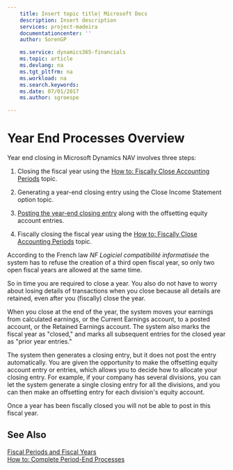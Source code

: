 ```yaml
---
    title: Insert topic title| Microsoft Docs
    description: Insert description
    services: project-madeira
    documentationcenter: ''
    author: SorenGP

    ms.service: dynamics365-financials
    ms.topic: article
    ms.devlang: na
    ms.tgt_pltfrm: na
    ms.workload: na
    ms.search.keywords:
    ms.date: 07/01/2017
    ms.author: sgroespe

---
```

# Year End Processes Overview
Year end closing in Microsoft Dynamics NAV involves three steps:  
  
1.  Closing the fiscal year using the [How to: Fiscally Close Accounting Periods](how-to-fiscally-close-accounting-periods.md) topic.  
  
2.  Generating a year-end closing entry using the Close Income Statement option topic.  
  
3.  [Posting the year-end closing entry](how-to-post-the-year-end-closing-entry.md) along with the offsetting equity account entries.  
  
4.  Fiscally closing the fiscal year using the [How to: Fiscally Close Accounting Periods](how-to-fiscally-close-accounting-periods.md) topic.  
  
 According to the French law *NF Logiciel compatibilité informatisée* the system has to refuse the creation of a third open fiscal year, so only two open fiscal years are allowed at the same time.  
  
 So in time you are required to close a year. You also do not have to worry about losing details of transactions when you close because all details are retained, even after you (fiscally) close the year.  
  
 When you close at the end of the year, the system moves your earnings from calculated earnings, or the Current Earnings account, to a posted account, or the Retained Earnings account. The system also marks the fiscal year as "closed," and marks all subsequent entries for the closed year as "prior year entries."  
  
 The system then generates a closing entry, but it does not post the entry automatically. You are given the opportunity to make the offsetting equity account entry or entries, which allows you to decide how to allocate your closing entry. For example, if your company has several divisions, you can let the system generate a single closing entry for all the divisions, and you can then make an offsetting entry for each division's equity account.  
  
 Once a year has been fiscally closed you will not be able to post in this fiscal year.  
  
## See Also  
 [Fiscal Periods and Fiscal Years](fiscal-periods-and-fiscal-years.md)   
 [How to: Complete Period-End Processes](how-to-complete-period-end-processes.md)